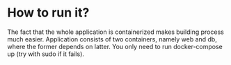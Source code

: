 # How to run it?

The fact that the whole application is containerized makes building process much easier. Application consists of two containers, namely web and db, where the former 
depends on latter. You only need to run docker-compose up (try with sudo if it fails).
